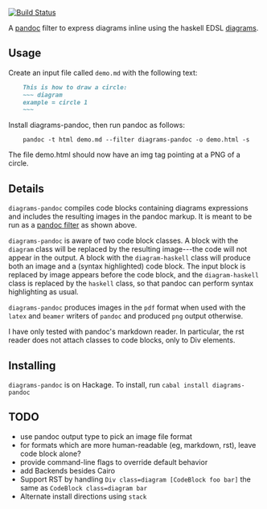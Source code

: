 [![Build Status](https://travis-ci.org/diagrams/diagrams-pandoc.svg?branch=master)](https://travis-ci.org/diagrams/diagrams-pandoc)

A [pandoc](http://johnmacfarlane.net/pandoc/) filter to express
diagrams inline using the haskell EDSL
[diagrams](http://projects.haskell.org/diagrams/).

## Usage

Create an input file called `demo.md` with the following text:

``` markdown
    This is how to draw a circle:
    ~~~ diagram
    example = circle 1
    ~~~
```

Install diagrams-pandoc, then run pandoc as follows:

``` shell
    pandoc -t html demo.md --filter diagrams-pandoc -o demo.html -s
```

The file demo.html should now have an img tag pointing at a PNG of a circle.

## Details

`diagrams-pandoc` compiles code blocks containing diagrams expressions
and includes the resulting images in the pandoc markup.  It is meant
to be run as a
[pandoc filter](http://johnmacfarlane.net/pandoc/scripting.html) as
shown above.

`diagrams-pandoc` is aware of two code block classes.  A block with
the `diagram` class will be replaced by the resulting image---the code
will not appear in the output.  A block with the `diagram-haskell`
class will produce both an image and a (syntax highlighted) code
block.  The input block is replaced by image appears before the code
block, and the `diagram-haskell` class is replaced by the `haskell`
class, so that pandoc can perform syntax highlighting as usual.

`diagrams-pandoc` produces images in the `pdf` format when used with
the `latex` and `beamer` writers of `pandoc` and produced `png` output
otherwise.

I have only tested with pandoc's markdown reader.  In particular, the
rst reader does not attach classes to code blocks, only to Div elements.

## Installing

`diagrams-pandoc` is on Hackage.  To install, run `cabal install diagrams-pandoc`

## TODO

* use pandoc output type to pick an image file format
* for formats which are more human-readable (eg, markdown, rst), leave
  code block alone?
* provide command-line flags to override default behavior
* add Backends besides Cairo
* Support RST by handling `Div class=diagram [CodeBlock foo bar]` the same as `CodeBlock class=diagram bar`
* Alternate install directions using `stack`
